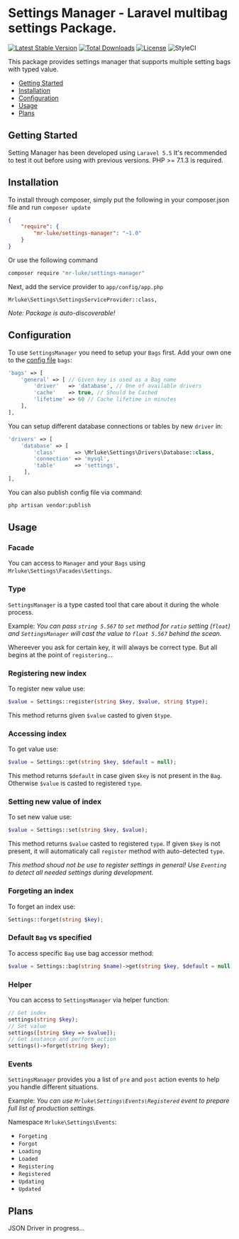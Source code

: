 Settings Manager - Laravel multibag settings Package.
==============

[![Latest Stable Version](https://poser.pugx.org/mr-luke/settings-manager/v/stable)](https://packagist.org/packages/mr-luke/settings-manager)
[![Total Downloads](https://poser.pugx.org/mr-luke/settings-manager/downloads)](https://packagist.org/packages/mr-luke/settings-manager)
[![License](https://poser.pugx.org/mr-luke/settings-manager/license)](https://packagist.org/packages/mr-luke/settings-manager)
![StyleCI](https://github.styleci.io/repos/153353559/shield?branch=master)

This package provides settings manager that supports multiple setting bags with typed value.

* [Getting Started](#getting-started)
* [Installation](#installation)
* [Configuration](#configuration)
* [Usage](#usage)
* [Plans](#plans)

## Getting Started

Setting Manager has been developed using `Laravel 5.5`
It's recommended to test it out before using with previous versions. PHP >= 7.1.3 is required.

## Installation

To install through composer, simply put the following in your composer.json file and run `composer update`

```json
{
    "require": {
        "mr-luke/settings-manager": "~1.0"
    }
}
```
Or use the following command

```bash
composer require "mr-luke/settings-manager"
```

Next, add the service provider to `app/config/app.php`

```
Mrluke\Settings\SettingsServiceProvider::class,
```
*Note: Package is auto-discoverable!*

## Configuration

To use `SettingsManager` you need to setup your `Bags` first. Add your own one to the [config file](config/settings-manager.php) `bags`:

```php
'bags' => [
	'general' => [ // Given key is used as a Bag name
	    'driver'   => 'database', // One of available drivers
	    'cache'    => true, // Should be Cached
	    'lifetime' => 60 // Cache lifetime in minutes
	],
],
```

You can setup different database connections or tables by new `driver` in:

```php
'drivers' => [
	'database' => [
	    'class'      => \Mrluke\Settings\Drivers\Database::class,
	    'connection' => 'mysql',
	    'table'      => 'settings',
	 ],     
],
``` 

You can also publish config file via command:
```bash
php artisan vendor:publish
```

## Usage

### Facade

You can access to `Manager` and your `Bags` using `Mrluke\Settings\Facades\Settings`.

### Type

`SettingsManager` is a type casted tool that care about it during the whole process. 

Example: *You can pass `string 5.567` to `set` method for `ratio` setting (`float`) and `SettingsManager` will cast the value to `float 5.567` behind the scean.* 

Whereever you ask for certain key, it will always be correct type. But all begins at the point of `registering`...

### Registering new index

To register new value use:
```php
$value = Settings::register(string $key, $value, string $type);
``` 
This method returns given `$value` casted to given `$type`.

### Accessing index

To get value use:
```php
$value = Settings::get(string $key, $default = null);
``` 
This method returns `$default` in case given `$key` is not present in the `Bag`. Otherwise `$value` is casted to registered `type`.

### Setting new value of index

To set new value use:
```php
$value = Settings::set(string $key, $value);
``` 
This method returns `$value` casted to registered `type`. If given `$key` is not present, it will automaticaly call `register` method with auto-detected `type`.

*This method shoud not be use to register settings in general! Use `Eventing` to detect all needed settings during development.* 

### Forgeting  an index

To forget an index use:
```php
Settings::forget(string $key);
``` 

### Default `Bag` vs specified

To access specific `Bag` use bag accessor method:
 ```php
$value = Settings::bag(string $name)->get(string $key, $default = null);
``` 

### Helper

You can access to `SettingsManager` via helper function:
```php
// Get index 
settings(string $key);
// Set value
settings([string $key => $value]);
// Get instance and perform action
settings()->forget(string $key);
```

### Events

`SettingsManager` provides you a list of `pre` and `post` action events to help you handle different situations. 

Example: *You can use `Mrluke\Settings\Events\Registered` event to prepare full list of production settings.*

Namespace `Mrluke\Settings\Events`:

* `Forgeting`
* `Forgot`
* `Loading`
* `Loaded`
* `Registering`
* `Registered`
* `Updating`
* `Updated`

## Plans

JSON Driver in progress...
